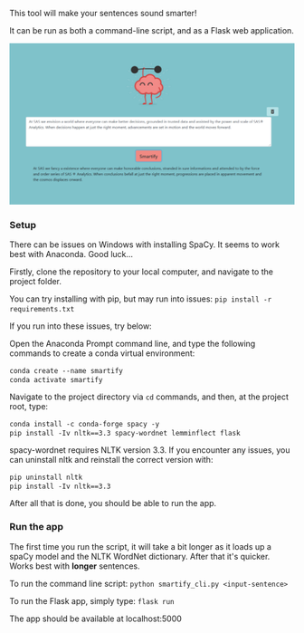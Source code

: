 This tool will make your sentences sound smarter!

It can be run as both a command-line script, and as a Flask web application.

![Screenshot](./static/images/screenshot.png)

### Setup

There can be issues on Windows with installing SpaCy. It seems to work best with Anaconda. Good luck...

Firstly, clone the repository to your local computer, and navigate to the project folder.

You can try installing with pip, but may run into issues: `pip install -r requirements.txt`

If you run into these issues, try below:

Open the Anaconda Prompt command line, and type the following commands to create a conda virtual environment:

```
conda create --name smartify
conda activate smartify
```

Navigate to the project directory via `cd` commands, and then, at the project root, type:

```
conda install -c conda-forge spacy -y
pip install -Iv nltk==3.3 spacy-wordnet lemminflect flask
```

spacy-wordnet requires NLTK version 3.3. If you encounter any issues, you can uninstall nltk and reinstall the correct version with:

```
pip uninstall nltk
pip install -Iv nltk==3.3
```

After all that is done, you should be able to run the app.

### Run the app

The first time you run the script, it will take a bit longer as it loads up a spaCy model and the NLTK WordNet dictionary. After that it's quicker. Works best with **longer** sentences.

To run the command line script:
`python smartify_cli.py <input-sentence>`

To run the Flask app, simply type:
`flask run`

The app should be available at localhost:5000
